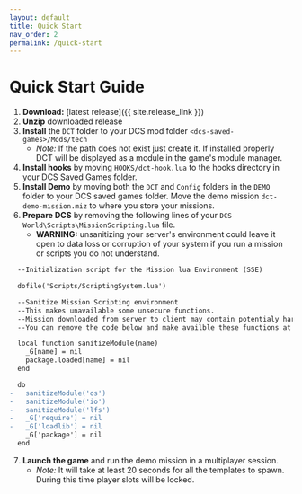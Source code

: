 ```yaml
---
layout: default
title: Quick Start
nav_order: 2
permalink: /quick-start
---
```


# Quick Start Guide

1. **Download:** [latest release]({{ site.release_link }})
2. **Unzip** downloaded release
3. **Install** the `DCT` folder to your DCS mod folder `<dcs-saved-games>/Mods/tech`
   - _Note:_ If the path does not exist just create it. If installed properly DCT
     will be displayed as a module in the game's module manager.
4. **Install hooks** by moving `HOOKS/dct-hook.lua` to the hooks directory in your
   DCS Saved Games folder.
5. **Install Demo** by moving both the `DCT` and `Config` folders in the `DEMO`
   folder to your DCS saved games folder. Move the demo mission `dct-demo-mission.miz`
   to where you store your missions.
6. **Prepare DCS** by removing the following lines of
   your `DCS World\Scripts\MissionScripting.lua` file.
   - **WARNING:** unsanitizing your server's environment could leave it open to data
     loss or corruption of your system if you run a mission or scripts you do not
     understand.

```diff
  --Initialization script for the Mission lua Environment (SSE)

  dofile('Scripts/ScriptingSystem.lua')

  --Sanitize Mission Scripting environment
  --This makes unavailable some unsecure functions.
  --Mission downloaded from server to client may contain potentialy harmful lua code that may use these functions.
  --You can remove the code below and make availble these functions at your own risk.

  local function sanitizeModule(name)
    _G[name] = nil
    package.loaded[name] = nil
  end

  do
-   sanitizeModule('os')
-   sanitizeModule('io')
-   sanitizeModule('lfs')
-   _G['require'] = nil
-   _G['loadlib'] = nil
    _G['package'] = nil
  end
```
7. **Launch the game** and run the demo mission in a multiplayer session.
   - _Note:_ It will take at least 20 seconds for all the templates to spawn.
   During this time player slots will be locked.
